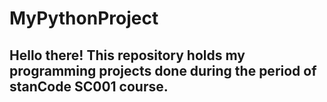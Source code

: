 # MyPythonProject
## Hello there! This repository holds my programming projects done during the period of stanCode SC001 course.
